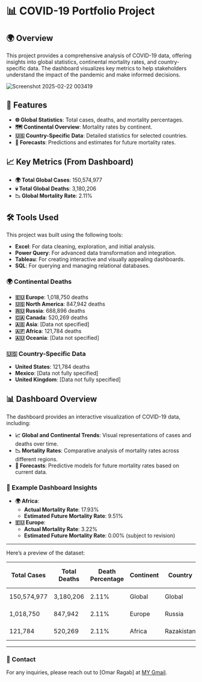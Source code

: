 
# 📊 COVID-19 Portfolio Project

## 🌍 Overview
This project provides a comprehensive analysis of COVID-19 data, offering insights into global statistics, continental mortality rates, and country-specific data. The dashboard visualizes key metrics to help stakeholders understand the impact of the pandemic and make informed decisions.

![Screenshot 2025-02-22 003419](https://github.com/user-attachments/assets/b18b9a48-0e48-4800-a4c6-fafa4bb580fa)


## 🚀 Features
- **🌐 Global Statistics**: Total cases, deaths, and mortality percentages.
- **🗺️ Continental Overview**: Mortality rates by continent.
- **🇺🇸 Country-Specific Data**: Detailed statistics for selected countries.
- **🔮 Forecasts**: Predictions and estimates for future mortality rates.

## 📈 Key Metrics (From Dashboard)
- **🌍 Total Global Cases**: 150,574,977
- **💀 Total Global Deaths**: 3,180,206
- **📉 Global Mortality Rate**: 2.11%

## 🛠️ Tools Used
This project was built using the following tools:
- **Excel**: For data cleaning, exploration, and initial analysis.
- **Power Query**: For advanced data transformation and integration.
- **Tableau**: For creating interactive and visually appealing dashboards.
- **SQL**: For querying and managing relational databases.


### 🌍 Continental Deaths
- **🇪🇺 Europe**: 1,018,750 deaths
- **🇺🇸 North America**: 847,942 deaths
- **🇷🇺 Russia**: 688,896 deaths
- **🇨🇦 Canada**: 520,269 deaths
- **🇦🇸 Asia**: [Data not specified]
- **🇦🇫 Africa**: 121,784 deaths
- **🇦🇺 Oceania**: [Data not specified]

### 🇺🇸 Country-Specific Data
- **United States**: 121,784 deaths
- **Mexico**: [Data not fully specified]
- **United Kingdom**: [Data not fully specified]

## 📊 Dashboard Overview
The dashboard provides an interactive visualization of COVID-19 data, including:
- **📈 Global and Continental Trends**: Visual representations of cases and deaths over time.
- **📉 Mortality Rates**: Comparative analysis of mortality rates across different regions.
- **🔮 Forecasts**: Predictive models for future mortality rates based on current data.

### 📌 Example Dashboard Insights
- **🌍 Africa**:
  - **Actual Mortality Rate**: 17.93%
  - **Estimated Future Mortality Rate**: 9.51%
- **🇪🇺 Europe**:
  - **Actual Mortality Rate**: 3.22%
  - **Estimated Future Mortality Rate**: 0.00% (subject to revision)
 ----------------------------------------------------------------------------------------------------------------------------------------
 
Here’s a preview of the dataset:

| Total Cases   | Total Deaths | Death Percentage | Continent   | Country       | Date       | Mortality Rate | Forecasted Mortality Rate |
|---------------|--------------|------------------|-------------|---------------|------------|----------------|---------------------------|
| 150,574,977   | 3,180,206    | 2.11%            | Global      | Global        | 2025-02-22 | 2.11%          | -                         |
| 1,018,750     | 847,942      | 2.11%            | Europe      | Russia        | 2025-02-22 | 3.22%          | 0.00%                     |
| 121,784       | 520,269      | 2.11%            | Africa      | Razakistan   | 2025-02-22 | 17.93%         | 9.51%                     |
-----------------------------------------------------------------------------------------------------------------------------------------


### 📧 Contact
For any inquiries, please reach out to [Omar Ragab] at [MY Gmail](omarrageb341@gmail.com).
